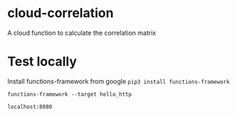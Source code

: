 # cloud-correlation
A cloud function to calculate the correlation matrix

# Test locally

Install functions-framework from google
`pip3 install functions-framework`

`functions-framework --target hello_http`

`localhost:8080`